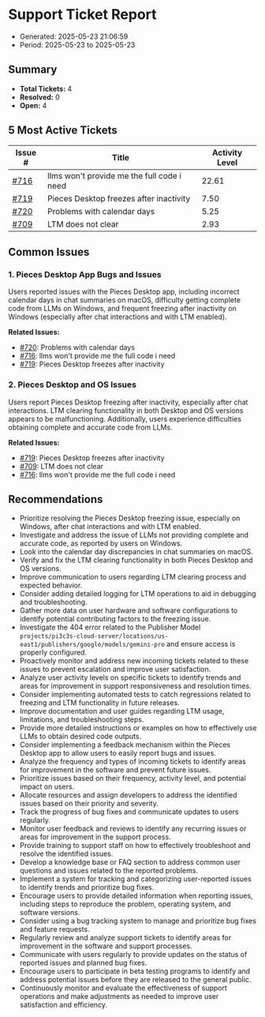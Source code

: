 # Support Ticket Report
- Generated: 2025-05-23 21:06:59
- Period: 2025-05-23 to 2025-05-23

## Summary
- **Total Tickets:** 4
- **Resolved:** 0
- **Open:** 4

## 5 Most Active Tickets
| Issue # | Title | Activity Level |
|---------|-------|----------------|
| [#716](https://github.com/pieces-app/support/issues/716) | llms won't provide me the full code i need | 22.61 |
| [#719](https://github.com/pieces-app/support/issues/719) | Pieces Desktop freezes after inactivity | 7.50 |
| [#720](https://github.com/pieces-app/support/issues/720) | Problems with calendar days | 5.25 |
| [#709](https://github.com/pieces-app/support/issues/709) | LTM does not clear | 2.93 |

## Common Issues
### 1. Pieces Desktop App Bugs and Issues
Users reported issues with the Pieces Desktop app, including incorrect calendar days in chat summaries on macOS, difficulty getting complete code from LLMs on Windows, and frequent freezing after inactivity on Windows (especially after chat interactions and with LTM enabled).

**Related Issues:**
- [#720](https://github.com/pieces-app/support/issues/720): Problems with calendar days
- [#716](https://github.com/pieces-app/support/issues/716): llms won't provide me the full code i need
- [#719](https://github.com/pieces-app/support/issues/719): Pieces Desktop freezes after inactivity

### 2. Pieces Desktop and OS Issues
Users report Pieces Desktop freezing after inactivity, especially after chat interactions.  LTM clearing functionality in both Desktop and OS versions appears to be malfunctioning. Additionally, users experience difficulties obtaining complete and accurate code from LLMs.

**Related Issues:**
- [#719](https://github.com/pieces-app/support/issues/719): Pieces Desktop freezes after inactivity
- [#709](https://github.com/pieces-app/support/issues/709): LTM does not clear
- [#716](https://github.com/pieces-app/support/issues/716): llms won't provide me the full code i need


## Recommendations
- Prioritize resolving the Pieces Desktop freezing issue, especially on Windows, after chat interactions and with LTM enabled.
- Investigate and address the issue of LLMs not providing complete and accurate code, as reported by users on Windows.
- Look into the calendar day discrepancies in chat summaries on macOS.
- Verify and fix the LTM clearing functionality in both Pieces Desktop and OS versions.
- Improve communication to users regarding LTM clearing process and expected behavior.
- Consider adding detailed logging for LTM operations to aid in debugging and troubleshooting.
- Gather more data on user hardware and software configurations to identify potential contributing factors to the freezing issue.
- Investigate the 404 error related to the Publisher Model `projects/pi3c3s-cloud-server/locations/us-east1/publishers/google/models/gemini-pro` and ensure access is properly configured.
- Proactively monitor and address new incoming tickets related to these issues to prevent escalation and improve user satisfaction.
- Analyze user activity levels on specific tickets to identify trends and areas for improvement in support responsiveness and resolution times.
- Consider implementing automated tests to catch regressions related to freezing and LTM functionality in future releases.
- Improve documentation and user guides regarding LTM usage, limitations, and troubleshooting steps.
- Provide more detailed instructions or examples on how to effectively use LLMs to obtain desired code outputs.
- Consider implementing a feedback mechanism within the Pieces Desktop app to allow users to easily report bugs and issues.
- Analyze the frequency and types of incoming tickets to identify areas for improvement in the software and prevent future issues.
- Prioritize issues based on their frequency, activity level, and potential impact on users.
- Allocate resources and assign developers to address the identified issues based on their priority and severity.
- Track the progress of bug fixes and communicate updates to users regularly.
- Monitor user feedback and reviews to identify any recurring issues or areas for improvement in the support process.
- Provide training to support staff on how to effectively troubleshoot and resolve the identified issues.
- Develop a knowledge base or FAQ section to address common user questions and issues related to the reported problems.
- Implement a system for tracking and categorizing user-reported issues to identify trends and prioritize bug fixes.
- Encourage users to provide detailed information when reporting issues, including steps to reproduce the problem, operating system, and software versions.
- Consider using a bug tracking system to manage and prioritize bug fixes and feature requests.
- Regularly review and analyze support tickets to identify areas for improvement in the software and support processes.
- Communicate with users regularly to provide updates on the status of reported issues and planned bug fixes.
- Encourage users to participate in beta testing programs to identify and address potential issues before they are released to the general public.
- Continuously monitor and evaluate the effectiveness of support operations and make adjustments as needed to improve user satisfaction and efficiency.
